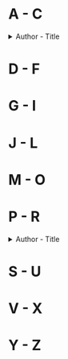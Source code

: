 # A - C
<details> 
<summary>Author - Title</summary>
</details>  

# D - F

# G - I

# J - L

# M - O

# P - R
<details>
  
  <summary>Author - Title</summary>
  
  * [Pat Conroy - The Prince of Tides](The_Prince_of_Tides-PatConroy.md)

</details>  

# S - U

# V - X

# Y - Z

